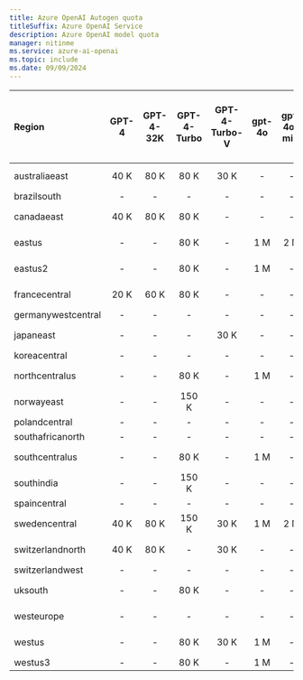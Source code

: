 ```yaml
---
title: Azure OpenAI Autogen quota
titleSuffix: Azure OpenAI Service
description: Azure OpenAI model quota
manager: nitinme
ms.service: azure-ai-openai
ms.topic: include
ms.date: 09/09/2024
---
```



| Region             | GPT-4   | GPT-4-32K   | GPT-4-Turbo   | GPT-4-Turbo-V   | gpt-4o   | gpt-4o-mini   | GPT-35-Turbo   | GPT-35-Turbo-Instruct   | gpt-4o - GlobalStandard   | gpt-4o-mini - GlobalStandard   | GPT-4-Turbo - GlobalStandard   | GPT-4o - Global-Batch   | GPT-4o-mini - Global-Batch   | GPT-4 - Global-Batch   | GPT-4-Turbo - Global-Batch   | gpt-35-turbo - Global-Batch   | Text-Embedding-Ada-002   | text-embedding-3-small   | text-embedding-3-large   | GPT-4o - finetune   | GPT-4o-mini - finetune   | GPT-4 - finetune   | Babbage-002   | Babbage-002 - finetune   | Davinci-002   | Davinci-002 - finetune   | GPT-35-Turbo - finetune   | GPT-35-Turbo-1106 - finetune   | GPT-35-Turbo-0125 - finetune   |
|:-------------------|:-------:|:-----------:|:-------------:|:---------------:|:--------:|:-------------:|:--------------:|:-----------------------:|:-------------------------:|:------------------------------:|:------------------------------:|:-----------------------:|:----------------------------:|:----------------------:|:----------------------------:|:-----------------------------:|:------------------------:|:------------------------:|:------------------------:|:-------------------:|:------------------------:|:------------------:|:-------------:|:------------------------:|:-------------:|:------------------------:|:-------------------------:|:------------------------------:|:-------------------------------|
| australiaeast      | 40 K    | 80 K        | 80 K          | 30 K            | -        | -             | 300 K          | -                       | 30 M                      | -                              | 2 M                            | -                       | -                            | -                      | -                            | -                             | 350 K                    | -                        | -                        | -                   | -                        | -                  | -             | -                        | -             | -                        | -                         | -                              | -                              |
| brazilsouth        | -       | -           | -             | -               | -        | -             | -              | -                       | 30 M                      | -                              | 2 M                            | -                       | -                            | -                      | -                            | -                             | 350 K                    | -                        | -                        | -                   | -                        | -                  | -             | -                        | -             | -                        | -                         | -                              | -                              |
| canadaeast         | 40 K    | 80 K        | 80 K          | -               | -        | -             | 300 K          | -                       | 30 M                      | -                              | 2 M                            | -                       | -                            | -                      | -                            | -                             | 350 K                    | 350 K                    | 350 K                    | -                   | -                        | -                  | -             | -                        | -             | -                        | -                         | -                              | -                              |
| eastus             | -       | -           | 80 K          | -               | 1 M      | 2 M           | 240 K          | 240 K                   | 30 M                      | 50 M                           | 2 M                            | 5 B                     | 5 B                          | 150 M                  | 300 M                        | 10 B                          | 240 K                    | 350 K                    | 350 K                    | -                   | -                        | -                  | -             | -                        | -             | -                        | -                         | -                              | -                              |
| eastus2            | -       | -           | 80 K          | -               | 1 M      | -             | 300 K          | -                       | 30 M                      | -                              | 2 M                            | -                       | -                            | -                      | -                            | -                             | 350 K                    | 350 K                    | 350 K                    | 100 K               | -                        | -                  | -             | -                        | -             | -                        | 250 K                     | 250 K                          | 250 K                          |
| francecentral      | 20 K    | 60 K        | 80 K          | -               | -        | -             | 240 K          | -                       | 30 M                      | -                              | 2 M                            | -                       | -                            | -                      | -                            | -                             | 240 K                    | -                        | 350 K                    | -                   | -                        | -                  | -             | -                        | -             | -                        | -                         | -                              | -                              |
| germanywestcentral | -       | -           | -             | -               | -        | -             | -              | -                       | 30 M                      | -                              | 2 M                            | -                       | -                            | -                      | -                            | -                             | -                        | -                        | -                        | -                   | -                        | -                  | -             | -                        | -             | -                        | -                         | -                              | -                              |
| japaneast          | -       | -           | -             | 30 K            | -        | -             | 300 K          | -                       | 30 M                      | -                              | 2 M                            | -                       | -                            | -                      | -                            | -                             | 350 K                    | -                        | 350 K                    | -                   | -                        | -                  | -             | -                        | -             | -                        | -                         | -                              | -                              |
| koreacentral       | -       | -           | -             | -               | -        | -             | -              | -                       | 30 M                      | -                              | 2 M                            | -                       | -                            | -                      | -                            | -                             | -                        | -                        | -                        | -                   | -                        | -                  | -             | -                        | -             | -                        | -                         | -                              | -                              |
| northcentralus     | -       | -           | 80 K          | -               | 1 M      | -             | 300 K          | -                       | 30 M                      | -                              | 2 M                            | -                       | -                            | -                      | -                            | -                             | 350 K                    | -                        | -                        | 100 K               | 100 K                    | 100 K              | 240 K         | 250 K                    | 240 K         | 250 K                    | 250 K                     | 250 K                          | 250 K                          |
| norwayeast         | -       | -           | 150 K         | -               | -        | -             | -              | -                       | 30 M                      | -                              | 2 M                            | -                       | -                            | -                      | -                            | -                             | 350 K                    | -                        | 350 K                    | -                   | -                        | -                  | -             | -                        | -             | -                        | -                         | -                              | -                              |
| polandcentral      | -       | -           | -             | -               | -        | -             | -              | -                       | 30 M                      | -                              | 2 M                            | -                       | -                            | -                      | -                            | -                             | -                        | -                        | -                        | -                   | -                        | -                  | -             | -                        | -             | -                        | -                         | -                              | -                              |
| southafricanorth   | -       | -           | -             | -               | -        | -             | -              | -                       | 30 M                      | -                              | 2 M                            | -                       | -                            | -                      | -                            | -                             | 350 K                    | -                        | -                        | -                   | -                        | -                  | -             | -                        | -             | -                        | -                         | -                              | -                              |
| southcentralus     | -       | -           | 80 K          | -               | 1 M      | -             | 240 K          | -                       | 30 M                      | -                              | 2 M                            | -                       | -                            | -                      | -                            | -                             | 240 K                    | -                        | -                        | -                   | -                        | -                  | -             | -                        | -             | -                        | -                         | -                              | -                              |
| southindia         | -       | -           | 150 K         | -               | -        | -             | 300 K          | -                       | 30 M                      | -                              | 2 M                            | -                       | -                            | -                      | -                            | -                             | 350 K                    | -                        | 350 K                    | -                   | -                        | -                  | -             | -                        | -             | -                        | -                         | -                              | -                              |
| spaincentral       | -       | -           | -             | -               | -        | -             | -              | -                       | 30 M                      | -                              | 2 M                            | -                       | -                            | -                      | -                            | -                             | -                        | -                        | -                        | -                   | -                        | -                  | -             | -                        | -             | -                        | -                         | -                              | -                              |
| swedencentral      | 40 K    | 80 K        | 150 K         | 30 K            | 1 M      | 2 M           | 300 K          | 240 K                   | 30 M                      | 50 M                           | 2 M                            | 5 B                     | 5 B                          | 150 M                  | 300 M                        | 10 B                          | 350 K                    | -                        | 350 K                    | 100 K               | 100 K                    | 100 K              | 240 K         | 250 K                    | 240 K         | 250 K                    | 250 K                     | 250 K                          | 250 K                          |
| switzerlandnorth   | 40 K    | 80 K        | -             | 30 K            | -        | -             | 300 K          | -                       | 30 M                      | -                              | 2 M                            | -                       | -                            | -                      | -                            | -                             | 350 K                    | -                        | -                        | -                   | -                        | -                  | -             | -                        | -             | -                        | -                         | -                              | -                              |
| switzerlandwest    | -       | -           | -             | -               | -        | -             | -              | -                       | -                         | -                              | -                              | -                       | -                            | -                      | -                            | -                             | -                        | -                        | -                        | -                   | -                        | -                  | -             | 250 K                    | -             | 250 K                    | 250 K                     | 250 K                          | 250 K                          |
| uksouth            | -       | -           | 80 K          | -               | -        | -             | 240 K          | -                       | 30 M                      | -                              | 2 M                            | -                       | -                            | -                      | -                            | -                             | 350 K                    | -                        | 350 K                    | -                   | -                        | -                  | -             | -                        | -             | -                        | -                         | -                              | -                              |
| westeurope         | -       | -           | -             | -               | -        | -             | 240 K          | -                       | 30 M                      | -                              | 2 M                            | -                       | -                            | -                      | -                            | -                             | 240 K                    | -                        | -                        | -                   | -                        | -                  | -             | -                        | -             | -                        | -                         | -                              | -                              |
| westus             | -       | -           | 80 K          | 30 K            | 1 M      | -             | 300 K          | -                       | 30 M                      | -                              | 2 M                            | 5 B                     | 5 B                          | 150 M                  | 300 M                        | 10 B                          | 350 K                    | -                        | -                        | -                   | -                        | -                  | -             | -                        | -             | -                        | -                         | -                              | -                              |
| westus3            | -       | -           | 80 K          | -               | 1 M      | -             | -              | -                       | 30 M                      | -                              | 2 M                            | -                       | -                            | -                      | -                            | -                             | 350 K                    | -                        | 350 K                    | -                   | -                        | -                  | -             | -                        | -             | -                        | -                         | -                              | -                              |
